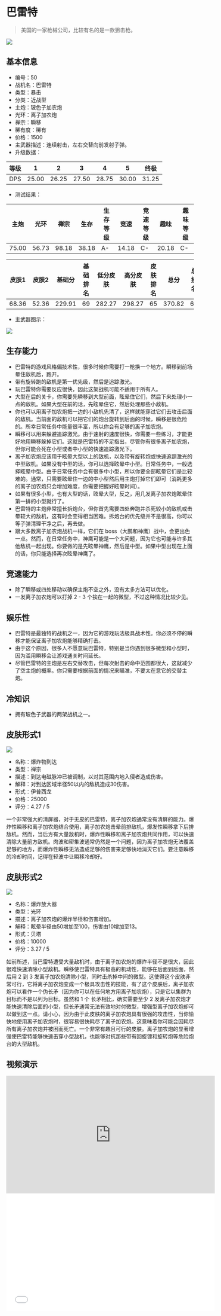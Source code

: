 # 巴雷特

> 美国的一家枪械公司，比较有名的是一款狙击枪。

<img src="/ships/ship_50.png" style={{zoom:1}}/>

## 基本信息

- 编号：50
- 战机名：巴雷特
- 类型：暴击
- 分类：近战型
- 主炮：玻色子加农炮
- 光环：离子加农炮
- 禅宗：瞬移
- 稀有度：稀有
- 价格：1500
- 主武器描述：连续射击，左右交替向前发射子弹。
- 升级数据：

| 等级 | 1 | 2 | 3 | 4 | 5 | 终极 |
|--|--|--|--|--|--|--|
| DPS | 25.00 | 26.25 | 27.50 | 28.75 | 30.00 | 31.25 |

- 测试结果：

| 主炮 | 光环 | 禅宗 | 生存 | 生存等级 | 竞速 | 竞速等级 | 趣味 | 趣味等级 |
|--|--|--|--|--|--|--|--|--|
| 75.00 | 56.73 | 98.18 | 38.18 | A- | 14.18 | C- | 20.18 | C- |

| 皮肤1 | 皮肤2 | 基础分 | 基础排名 | 低分皮肤 | 高分皮肤 | 皮肤排名 | 总分 | 总排名 |
|--|--|--|--|--|--|--|--|--|
| 68.36 | 52.36 | 229.91 | 69 | 282.27 | 298.27 | 65 | 370.82 | 68 |

- 主武器图示：

<img src="/illustration/main_50.gif" style={{zoom:1}}/>

## 生存能力

- 巴雷特的游戏风格偏技术性，很多时候你需要打一枪换一个地方。瞬移到前场晕住敌机后，跑开。
- 带有旋转跑的敌机是第一优先级，然后是追踪激光。
- 玩巴雷特你需要反应很快，因此这架战机可能不适用于所有人。
- 大型在后的关卡，你需要先瞬移到大型前面，眩晕住它们，然后下来处理小一点的敌机。如果大型在前的话，先眩晕住它，然后处理那些小敌机。
- 你也可以用离子加农炮把一边的小敌机先清了，这样就能穿过它们去攻击后面的敌机。当前面的敌机可以把它们的炮台旋转到后面的时候，瞬移是很危险的。所幸日常任务中能量很丰富，所以你会有足够的离子加农炮。
- 瞬移可以用来躲避追踪激光。由于速射的速度很快，你需要一些练习，才能更好地用瞬移躲掉它们。这就是巴雷特的不足指出，尽管你有很多离子加农炮，但你可能会死在小型或者中小型的快速追踪激光下。
- 离子加农炮应该用于眩晕大型以上的敌机，以及带有旋转炮或快速追踪激光的中型敌机。如果没有中型的话，你可以选择眩晕中小型。日常任务中，一般选择眩晕中型。由于日常任务中会有很多中小型，所以你要全部眩晕它们是比较难的。通常，只需要眩晕住一边的中小型然后用主炮打掉它们即可（消耗更多的离子加农炮只会增加难度，你需要把握好眩晕时间）。
- 如果有很多小型，也有大型的话，眩晕大型，反之，用几发离子加农炮眩晕住第一排的小型就行了。
- 巴雷特的主炮非常擅长拆炮台，但你首先需要四处奔跑并杀死较小的敌机或击晕较大的敌机，这有时会变得相当困难。拆炮台的优先级并不是很高，你可以等子弹清理干净之后，再去做。
- 跟大多数离子加农炮战机一样，它们在 boss（大鹏和神鹰）战中，会更出色一点。然而，在日常任务中，神鹰可能是一个大问题，因为它也可能与许多其他敌机一起出现。你要做的是先眩晕神鹰，然后是中型。如果中型出现在上面的话，你只能选择再次眩晕神鹰了。

## 竞速能力

- 除了瞬移或四处移动以确保主炮不空之外，没有太多方法可以优化。
- 一发离子加农炮可以打掉 2 - 3 个挨在一起的微型，不过这种情况比较少见。

## 娱乐性

- 巴雷特是最独特的战机之一，因为它的游戏玩法极具战术性。你必须不停的瞬移才能保证离子加农炮能够精确打击。
- 由于这个原因，很多人不愿意玩巴雷特，特别是当你遇到很多微型和小型时，因为滥用瞬移会让游戏通关时间延长。
- 尽管巴雷特的主炮是左右交替攻击，但每次射击的命中范围都很大，这就减少了空主炮的概率。你只需要根据前面的情况来瞄准，不要太在意它的交替主炮。

## 冷知识

- 拥有玻色子武器的两架战机之一。

## 皮肤形式1

<img src="/ships/ship_50_apex_1.png" style={{zoom:1}}/>

- 名称：爆炸物到达
- 类型：禅宗
- 描述：到达电磁脉冲已被调制，以对其范围内地入侵者造成伤害。
- 解释：对到达区域半径50以内的敌机造成30伤害。
- 形式：伊普西龙
- 价格：25000
- 评分：4.27 / 5

一个非常强大的清屏器，对于无皮的巴雷特，离子加农炮通常没有清屏的能力。爆炸性瞬移和离子加农炮结合使用，离子加农炮击晕前排敌机，爆发性瞬移拿下后排敌机。然而，当后方有大量敌机时，爆炸性瞬移和离子加农炮共同作用，可以快速清除大量前方敌机。肉波和密集波通常仍然是一个问题，因为离子加农炮无法覆盖足够的地方，而爆炸性瞬移无法造成足够的伤害来足够快地消灭它们。要注意瞬移的冷却时间，记得在轻波中让瞬移冷却好。

## 皮肤形式2

<img src="/ships/ship_50_apex_2.png" style={{zoom:1}}/>

- 名称：爆炸放大器
- 类型：光环
- 描述：离子加农炮的爆炸半径和伤害增加。
- 解释：眩晕半径由50增加至100，伤害由10增加至13。
- 形式：贝塔
- 价格：10000
- 评分：3.27 / 5

如前所述，当巴雷特遭受大量敌机时，由于离子加农炮的爆炸半径不是很大，因此很难快速清除小型敌机。瞬移使巴雷特具有极高的机动性，能够在后面到后面，然后用 2 到 3 发离子加农炮清除小型，同时击杀掉中间的微型。这使得这个皮肤非常可行，它将离子加农炮变成一个极具攻击性的技能，有了这个皮肤后，离子加农炮可以看作一个伪长矛（因为你可以在任何地方用离子加农炮），只是它以集群为目标而不是以列为目标。虽然和 1 个 长矛相比，确实需要至少 2 发离子加农炮才能快速清除后面的小型，但长矛通常无法有效地对付微型，增强型离子加农炮却可以做到这一点。请小心，因为由于此皮肤的离子加农炮具有很强的攻击性，当你愉快地使用离子加农炮时，很容易很快耗尽了离子加农炮。这意味着你可能会因耗尽所有离子加农炮并被困而死亡。一个非常有趣且可行的皮肤。离子加农炮的显著增强使巴雷特能够快速击穿小型敌机，也能够对抗那些带有回旋镖和旋转炮等危险炮台的大型敌机。

## 视频演示

<iframe width="560" height="315" src="https://www.youtube.com/embed/I1HP7Bgk-Cc?si=O71amGcCcBHdj2ue" title="YouTube video player" frameborder="0" allow="accelerometer; autoplay; clipboard-write; encrypted-media; gyroscope; picture-in-picture; web-share" referrerpolicy="strict-origin-when-cross-origin" allowfullscreen></iframe>

<br/>

<iframe width="560" height="315" src="//player.bilibili.com/player.html?aid=532660122&bvid=BV1pu411E7Zx&cid=1247148940&p=1&autoplay=false" scrolling="no" border="0" frameborder="no" allow="accelerometer; autoplay; clipboard-write; encrypted-media; gyroscope; picture-in-picture; web-share" framespacing="0" allowfullscreen="true"> </iframe>
